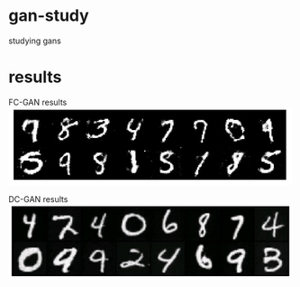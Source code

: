 # gan-study
studying gans


# results
FC-GAN results
![fcgan](https://github.com/kentaroy47/gan-study/blob/master/fcgan.JPG)

DC-GAN results
![dcgan](https://github.com/kentaroy47/gan-study/blob/master/dcgan.JPG)
